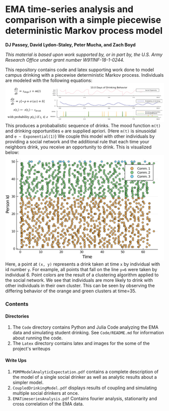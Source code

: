 # EMA time-series analysis and comparison with a simple piecewise deterministic Markov process model

**DJ Passey, David Lydon-Staley, Peter Mucha, and Zach Boyd**


*This material is based upon work supported by, or in part by, the U.S. Army Research Office under grant number W911NF-18-1-0244.*

This repository contains code and latex supporting work done to model campus drinking with a piecewise deterministic Markov process. Individuals are modeled with the following equations:
![Plot of 10 Simulated Drinking Days](https://github.com/djpasseyjr/ShinePDMP/raw/main/Latex/DrinkingModel/individual_w_equations.png)
This produces a probabalistic sequence of drinks. The mood function `m(t)` and drinking opportunities `e` are supplied apriori. (Here `m(t)` is sinusoidal and `e ~ Exponential(1)`) We couple this model with other individuals by providing a social network and the additional rule that each time your neighbors drink, you receive an opportunity to drink. This is visualized below:
![Raster Plot of drinking](https://github.com/djpasseyjr/ShinePDMP/raw/main/Latex/DrinkingModel/coupled_drinking_raster.png)
Here, a point at `(x, y)` represents a drink taken at time `x` by individual with id number `y`. For example, all points that fall on the line `y=6` were taken by individual 6. Point colors are the result of a clustering algorithm applied to the social network. We see that individuals are more likely to drink with other individuals in their own cluster. This can be seen by observing the differing behavior of the orange and green clusters at time=35.

### Contents
#### Directories
1. The `Code` directory contains Python and Julia Code analyzing the EMA data and simulating student drinking. See `Code/README.md` for information about running the code.
2. The `Latex` directory contains latex and images for the some of the project's writeups

#### Write Ups
1. `PDMPModelAnalyticExpectation.pdf` contains a complete description of the model of a single social drinker as well as analytic results about a simpler model.
2. `CoupledDrinkingModel.pdf` displays results of coupling and simulating multiple social drinkers at once.
3. `EMATimeseriesAnalysis.pdf` Contains fourier analysis, stationarity and cross correlation of the EMA data.
